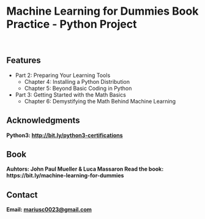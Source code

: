 <h1> Machine Learning for Dummies Book Practice - Python Project</h1>
<br>
<h2>Features</h2>
<ul>
    <li>Part 2: Preparing Your Learning Tools
        <ul>
                    <li>Chapter 4: Installing a Python Distribution</li>
                    <li>Chapter 5: Beyond Basic Coding in Python</li>
        </ul>
    </li>
    <li>Part 3: Getting Started with the Math Basics
        <ul>
                    <li>Chapter 6: Demystifying the Math Behind Machine Learning</li>
        </ul>
    </li>
</ul>


<h2>Acknowledgments</h2>

<b> Python3: http://bit.ly/python3-certifications <b>
<br>

<h2>Book</h2>
<b> Auhtors: John Paul Mueller & Luca Massaron <b>
<b> Read the book: https://bit.ly/machine-learning-for-dummies <b>
<br>


<h2>Contact</h2>

<b> Email: mariusc0023@gmail.com </b>
